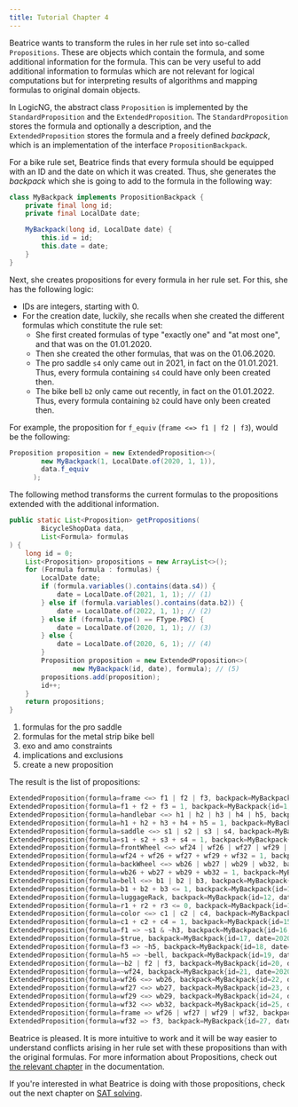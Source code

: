```yaml
---
title: Tutorial Chapter 4
---
```


Beatrice wants to transform the rules in her rule set into so-called `Propositions`. These are objects which contain the formula, and some additional information for the formula.  This can be very useful to add additional information to formulas which are not relevant for logical computations but for interpreting results of algorithms and mapping formulas to original domain objects.

In LogicNG, the abstract class `Proposition` is implemented by the `StandardProposition` and the `ExtendedProposition`.  The `StandardProposition` stores the formula and optionally a description, and the `ExtendedProposition` stores the formula and a freely defined _backpack_, which is an implementation of the interface `PropositionBackpack`.

For a bike rule set, Beatrice finds that every formula should be equipped with an ID and the date on which it was created. Thus, she generates the *backpack* which she is going to add to the formula in the following way:

```java
class MyBackpack implements PropositionBackpack {
    private final long id;
    private final LocalDate date;

    MyBackpack(long id, LocalDate date) {
        this.id = id;
        this.date = date;
    }
}
```

Next, she creates propositions for every formula in her rule set. For this, she has the following logic:

- IDs are integers, starting with 0.
- For the creation date, luckily, she recalls when she created the different formulas which constitute the rule set:
    - She first created formulas of type "exactly one" and "at most one", and that was on the 01.01.2020.
    - Then she created the other formulas, that was on the 01.06.2020.
    - The pro saddle `s4` only came out in 2021, in fact on the 01.01.2021. Thus, every formula containing `s4` could have only been created then.
    - The bike bell `b2` only came out recently, in fact on the 01.01.2022. Thus, every formula containing `b2` could have only been created then.

For example, the proposition for `f_equiv` (`frame <=> f1 | f2 | f3`), would be the following:

``` java
Proposition proposition = new ExtendedProposition<>(
        new MyBackpack(1, LocalDate.of(2020, 1, 1)),
        data.f_equiv
      );
```

The following method transforms the current formulas to the propositions extended with the additional information.

``` java
public static List<Proposition> getPropositions(
        BicycleShopData data,
        List<Formula> formulas
) {
    long id = 0;
    List<Proposition> propositions = new ArrayList<>();
    for (Formula formula : formulas) {
        LocalDate date;
        if (formula.variables().contains(data.s4)) {
            date = LocalDate.of(2021, 1, 1); // (1)
        } else if (formula.variables().contains(data.b2)) {
            date = LocalDate.of(2022, 1, 1); // (2)
        } else if (formula.type() == FType.PBC) {
            date = LocalDate.of(2020, 1, 1); // (3)
        } else {
            date = LocalDate.of(2020, 6, 1); // (4)
        }
        Proposition proposition = new ExtendedProposition<>(
                new MyBackpack(id, date), formula); // (5)
        propositions.add(proposition);
        id++;
    }
    return propositions;
}
```

1. formulas for the pro saddle
2. formulas for the metal strip bike bell
3. exo and amo constraints
4. implications and exclusions
5. create a new proposition

The result is the list of propositions:

```java
ExtendedProposition{formula=frame <=> f1 | f2 | f3, backpack=MyBackpack{id=0, date=2020-06-01}}
ExtendedProposition{formula=f1 + f2 + f3 = 1, backpack=MyBackpack{id=1, date=2020-01-01}}
ExtendedProposition{formula=handlebar <=> h1 | h2 | h3 | h4 | h5, backpack=MyBackpack{id=2, date=2020-06-01}}
ExtendedProposition{formula=h1 + h2 + h3 + h4 + h5 = 1, backpack=MyBackpack{id=3, date=2020-01-01}}
ExtendedProposition{formula=saddle <=> s1 | s2 | s3 | s4, backpack=MyBackpack{id=4, date=2021-01-01}}
ExtendedProposition{formula=s1 + s2 + s3 + s4 = 1, backpack=MyBackpack{id=5, date=2021-01-01}}
ExtendedProposition{formula=frontWheel <=> wf24 | wf26 | wf27 | wf29 | wf32, backpack=MyBackpack{id=6, date=2020-06-01}}
ExtendedProposition{formula=wf24 + wf26 + wf27 + wf29 + wf32 = 1, backpack=MyBackpack{id=7, date=2020-01-01}}
ExtendedProposition{formula=backWheel <=> wb26 | wb27 | wb29 | wb32, backpack=MyBackpack{id=8, date=2020-06-01}}
ExtendedProposition{formula=wb26 + wb27 + wb29 + wb32 = 1, backpack=MyBackpack{id=9, date=2020-01-01}}
ExtendedProposition{formula=bell <=> b1 | b2 | b3, backpack=MyBackpack{id=10, date=2022-01-01}}
ExtendedProposition{formula=b1 + b2 + b3 <= 1, backpack=MyBackpack{id=11, date=2022-01-01}}
ExtendedProposition{formula=luggageRack, backpack=MyBackpack{id=12, date=2020-06-01}}
ExtendedProposition{formula=r1 + r2 + r3 <= 0, backpack=MyBackpack{id=13, date=2020-01-01}}
ExtendedProposition{formula=color <=> c1 | c2 | c4, backpack=MyBackpack{id=14, date=2020-06-01}}
ExtendedProposition{formula=c1 + c2 + c4 = 1, backpack=MyBackpack{id=15, date=2020-01-01}}
ExtendedProposition{formula=f1 => ~s1 & ~h3, backpack=MyBackpack{id=16, date=2020-06-01}}
ExtendedProposition{formula=$true, backpack=MyBackpack{id=17, date=2020-06-01}}
ExtendedProposition{formula=f3 => ~h5, backpack=MyBackpack{id=18, date=2020-06-01}}
ExtendedProposition{formula=h5 => ~bell, backpack=MyBackpack{id=19, date=2020-06-01}}
ExtendedProposition{formula=~b2 | f2 | f3, backpack=MyBackpack{id=20, date=2022-01-01}}
ExtendedProposition{formula=~wf24, backpack=MyBackpack{id=21, date=2020-06-01}}
ExtendedProposition{formula=wf26 <=> wb26, backpack=MyBackpack{id=22, date=2020-06-01}}
ExtendedProposition{formula=wf27 <=> wb27, backpack=MyBackpack{id=23, date=2020-06-01}}
ExtendedProposition{formula=wf29 <=> wb29, backpack=MyBackpack{id=24, date=2020-06-01}}
ExtendedProposition{formula=wf32 <=> wb32, backpack=MyBackpack{id=25, date=2020-06-01}}
ExtendedProposition{formula=frame => wf26 | wf27 | wf29 | wf32, backpack=MyBackpack{id=26, date=2020-06-01}}
ExtendedProposition{formula=wf32 => f3, backpack=MyBackpack{id=27, date=2020-06-01}}
```

Beatrice is pleased.  It is more intuitive to work and it will be way easier to understand conflicts arising in her rule set with these propositions than with the original formulas.  For more information about Propositions, check out [the relevant chapter](../../documentation/propositions) in the documentation.

If you're interested in what Beatrice is doing with those propositions, check out the next chapter on [SAT solving](../../documentation/solvers/sat-solving).

